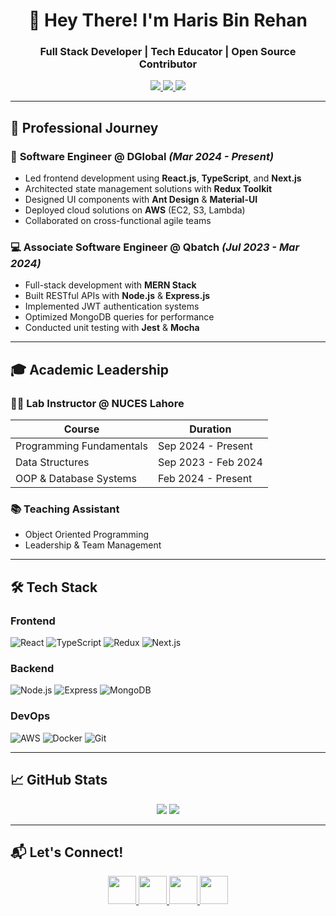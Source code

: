 <h1 align="center">👋 Hey There! I'm Haris Bin Rehan</h1>
<h3 align="center">Full Stack Developer | Tech Educator | Open Source Contributor</h3>

<p align="center">
  <a href="https://www.linkedin.com/in/harisbinrehan/">
    <img src="https://img.shields.io/badge/LinkedIn-0077B5?style=for-the-badge&logo=linkedin&logoColor=white">
  </a>
  <a href="mailto:harisbinrehan@gmail.com">
    <img src="https://img.shields.io/badge/Gmail-D14836?style=for-the-badge&logo=gmail&logoColor=white">
  </a>
  <a href="https://github.com/harisbinrehan">
    <img src="https://komarev.com/ghpvc/?username=harisbinrehan&style=for-the-badge&color=blue">
  </a>
</p>

---

## 🚀 Professional Journey

### 💼 **Software Engineer** @ DGlobal _(Mar 2024 - Present)_
- Led frontend development using **React.js**, **TypeScript**, and **Next.js**
- Architected state management solutions with **Redux Toolkit**
- Designed UI components with **Ant Design** & **Material-UI**
- Deployed cloud solutions on **AWS** (EC2, S3, Lambda)
- Collaborated on cross-functional agile teams

### 💻 **Associate Software Engineer** @ Qbatch _(Jul 2023 - Mar 2024)_
- Full-stack development with **MERN Stack**
- Built RESTful APIs with **Node.js** & **Express.js**
- Implemented JWT authentication systems
- Optimized MongoDB queries for performance
- Conducted unit testing with **Jest** & **Mocha**

---

## 🎓 Academic Leadership

### 👨🏫 **Lab Instructor** @ NUCES Lahore
| Course | Duration |
|--------|----------|
| Programming Fundamentals | Sep 2024 - Present |
| Data Structures | Sep 2023 - Feb 2024 |
| OOP & Database Systems | Feb 2024 - Present |

### 📚 **Teaching Assistant**
- Object Oriented Programming
- Leadership & Team Management

---

## 🛠️ Tech Stack

### Frontend
![React](https://img.shields.io/badge/React-20232A?logo=react&logoColor=61DAFB)
![TypeScript](https://img.shields.io/badge/TypeScript-3178C6?logo=typescript&logoColor=white)
![Redux](https://img.shields.io/badge/Redux-764ABC?logo=redux&logoColor=white)
![Next.js](https://img.shields.io/badge/Next.js-000000?logo=nextdotjs)

### Backend
![Node.js](https://img.shields.io/badge/Node.js-339933?logo=node.js&logoColor=white)
![Express](https://img.shields.io/badge/Express-000000?logo=express&logoColor=white)
![MongoDB](https://img.shields.io/badge/MongoDB-47A248?logo=mongodb&logoColor=white)

### DevOps
![AWS](https://img.shields.io/badge/AWS-232F3E?logo=amazonaws&logoColor=white)
![Docker](https://img.shields.io/badge/Docker-2496ED?logo=docker&logoColor=white)
![Git](https://img.shields.io/badge/Git-F05032?logo=git&logoColor=white)

---

## 📈 GitHub Stats

<p align="center">
  <img src="https://github-readme-stats.vercel.app/api?username=harisbinrehan&show_icons=true&theme=radical">
  <img src="https://github-readme-stats.vercel.app/api/top-langs/?username=harisbinrehan&layout=compact&theme=radical">
</p>

---

## 📬 Let's Connect!
<p align="center">
  <a href="https://www.linkedin.com/in/harisbinrehan/">
    <img src="https://img.icons8.com/color/48/000000/linkedin.png" width="45">
  </a>
  <a href="https://twitter.com/harisbinrehan">
    <img src="https://img.icons8.com/color/48/000000/twitter--v1.png" width="45">
  </a>
  <a href="mailto:harisbinrehan@gmail.com">
    <img src="https://img.icons8.com/color/48/000000/gmail--v1.png" width="45">
  </a>
  <a href="https://wa.me/qr/UZZMVOQHH24DL1">
    <img src="https://img.icons8.com/color/48/000000/whatsapp--v1.png" width="45">
  </a>
</p>
